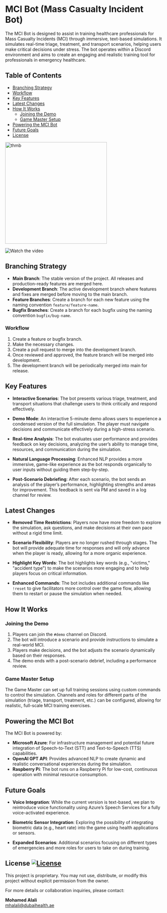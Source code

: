 # MCI Bot (Mass Casualty Incident Bot)

The MCI Bot is designed to assist in training healthcare professionals for Mass Casualty Incidents (MCI) through immersive, text-based simulations. It simulates real-time triage, treatment, and transport scenarios, helping users make critical decisions under stress. The bot operates within a Discord environment and aims to create an engaging and realistic training tool for professionals in emergency healthcare.

## Table of Contents
- [Branching Strategy](#Branching-Strategy)
- [Workflow](#Workflow)
- [Key Features](#key-features)
- [Latest Changes](#latest-changes)
- [How It Works](#how-it-works)
  - [Joining the Demo](#joining-the-demo)
  - [Game Master Setup](#game-master-setup)
- [Powering the MCI Bot](#powering-the-mci-bot)
- [Future Goals](#future-goals)
- [License](#license)

<img width="327" alt="thmb" src="https://github.com/user-attachments/assets/13840a5e-3192-4238-a4ee-0c6462eae095">


![Watch the video](https://github.com/user-attachments/assets/ab489e57-ffcb-4d15-9d6d-5815fdaa5652)

## Branching Strategy

- **Main Branch**: The stable version of the project. All releases and production-ready features are merged here.
- **Development Branch**: The active development branch where features and fixes are merged before moving to the main branch.
- **Feature Branches**: Create a branch for each new feature using the naming convention `feature/feature-name`.
- **Bugfix Branches**: Create a branch for each bugfix using the naming convention `bugfix/bug-name`.

### Workflow
1. Create a feature or bugfix branch.
2. Make the necessary changes.
3. Create a pull request to merge into the development branch.
4. Once reviewed and approved, the feature branch will be merged into development.
5. The development branch will be periodically merged into main for release.

## Key Features

- **Interactive Scenarios**: The bot presents various triage, treatment, and transport situations that challenge users to think critically and respond effectively.
  
- **Demo Mode**: An interactive 5-minute demo allows users to experience a condensed version of the full simulation. The player must navigate decisions and communicate effectively during a high-stress scenario.

- **Real-time Analysis**: The bot evaluates user performance and provides feedback on key decisions, analyzing the user’s ability to manage time, resources, and communication during the simulation.

- **Natural Language Processing**: Enhanced NLP provides a more immersive, game-like experience as the bot responds organically to user inputs without guiding them step-by-step.

- **Post-Scenario Debriefing**: After each scenario, the bot sends an analysis of the player’s performance, highlighting strengths and areas for improvement. This feedback is sent via PM and saved in a log channel for review.

## Latest Changes


- **Removed Time Restrictions**: Players now have more freedom to explore the simulation, ask questions, and make decisions at their own pace without a rigid time limit.
  
- **Scenario Flexibility**: Players are no longer rushed through stages. The bot will provide adequate time for responses and will only advance when the player is ready, allowing for a more organic experience.

- **Highlight Key Words**: The bot highlights key words (e.g., "victims," "accident type") to make the scenarios more engaging and to help players focus on critical information.

- **Enhanced Commands**: The bot includes additional commands like `!reset` to give facilitators more control over the game flow, allowing them to restart or pause the simulation when needed.

## How It Works

### Joining the Demo

1. Players can join the `#demo` channel on Discord.
2. The bot will introduce a scenario and provide instructions to simulate a real-world MCI.
3. Players make decisions, and the bot adjusts the scenario dynamically based on their responses.
4. The demo ends with a post-scenario debrief, including a performance review.

### Game Master Setup

The Game Master can set up full training sessions using custom commands to control the simulation. Channels and roles for different parts of the simulation (triage, transport, treatment, etc.) can be configured, allowing for realistic, full-scale MCI training exercises.

## Powering the MCI Bot

The MCI Bot is powered by:

- **Microsoft Azure**: For infrastructure management and potential future integration of Speech-to-Text (STT) and Text-to-Speech (TTS) capabilities.
- **OpenAI GPT API**: Provides advanced NLP to create dynamic and realistic conversational experiences during the simulation.
- **Raspberry Pi**: The bot runs on a Raspberry Pi for low-cost, continuous operation with minimal resource consumption.

## Future Goals

- **Voice Integration**: While the current version is text-based, we plan to reintroduce voice functionality using Azure’s Speech Services for a fully voice-activated experience.
  
- **Biometric Sensor Integration**: Exploring the possibility of integrating biometric data (e.g., heart rate) into the game using health applications or sensors.

- **Expanded Scenarios**: Additional scenarios focusing on different types of emergencies and more roles for users to take on during training.

## License [![License](https://img.shields.io/badge/license-Proprietary-red)](./LICENSE)
This project is proprietary. You may not use, distribute, or modify this project without explicit permission from the owner.

For more details or collaboration inquiries, please contact:

**Mohamed Alali**  
mhalali@dubaihealth.ae




